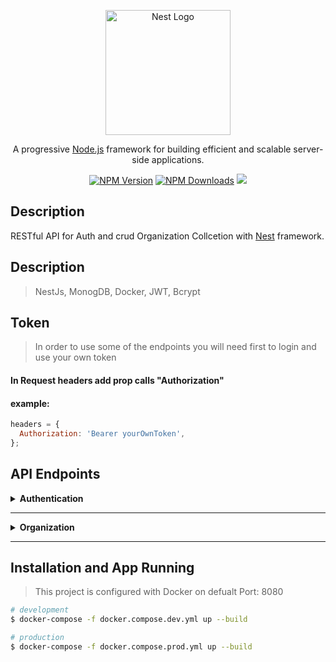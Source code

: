 <p align="center">
  <a href="http://nestjs.com/" target="blank"><img src="https://nestjs.com/img/logo-small.svg" width="200" alt="Nest Logo" /></a>
</p>

  <p align="center">A progressive <a href="http://nodejs.org" target="_blank">Node.js</a> framework for building efficient and scalable server-side applications.</p>
    <p align="center">
<a href="https://www.npmjs.com/~nestjscore" target="_blank"><img src="https://img.shields.io/npm/v/@nestjs/core.svg" alt="NPM Version" /></a>
<a href="https://www.npmjs.com/~nestjscore" target="_blank"><img src="https://img.shields.io/npm/dm/@nestjs/common.svg" alt="NPM Downloads" /></a>
  <a href="https://twitter.com/nestframework" target="_blank"><img src="https://img.shields.io/twitter/follow/nestframework.svg?style=social&label=Follow"></a>
</p>

## Description

RESTful API for Auth and crud Organization Collcetion with [Nest](https://github.com/nestjs/nest) framework.

## Description

> NestJs, MonogDB, Docker, JWT, Bcrypt

## Token

> In order to use some of the endpoints you will need first to login and use your own token

#### In Request headers add prop calls "Authorization"

#### example:

```js
headers = {
  Authorization: 'Bearer yourOwnToken',
};
```

## API Endpoints

<details>
 <summary><b>Authentication</b></summary>

#### POST /auth/signup

##### request body props: (\* means required)

> - name\*: string, min length 2, max length 64
> - email\*: valid email (---@---.---)
> - password\*: string, min length 2, max length 64

#### request:

```json
{
  "name": "Your Name",
  "email": "yourEmail@domain.com",
  "password": "1234abCd!"
}
```

#### POST /auth/signin

> request an access_token and refresh_token

#### request:

```json
{
  "email": "yourEmail@domain.com",
  "password": "1234abCd!"
}
```

#### response:

```json
{
  "message": "success",
  "user:": {
    "name": "Your Name",
    "email": "yourEmail@domain.com"
  },
  "access_token": "yourUnqiueAccessToken",
  "refresh_token": "yourUnqiueRefreshToken"
}
```

#### POST /auth/refresh

> request an access_token

#### request:

```json
{
  "access_token": "yourUnqiueAccessToken"
}
```

#### response:

```json
{
  "message": "success",
  "access_token": "yourNewUnqiueAccessToken"
}
```

#### POST /auth/revoke-refresh-token

> request to delete your refresh token

#### request:

```json
{
  "refresh_token": "yourUnqiueAccessToken"
}
```

#### response:

```json
{
  "message": "success"
}
```

</details>

---

<details>
 <summary><b>Organization</b></summary>

#### GET /organization

> get all organizations
> [!CAUTION]
> Requires Token

#### response:

```json
[
  {
    "organization_id": "MongoId",
    "name": "orgName",
    "description": "orgDesc",
    "organization_members": [
      {
        "name": "membName",
        "email": "membEmail",
        "access_level": "member"
      }
    ]
  }
]
```

---

#### GET organization/:organization_id

> get all organization by organization_id
> [!CAUTION]
> Requires Token

#### response:

```json
{
  "organization_id": "MongoId",
  "name": "orgName",
  "description": "orgDesc",
  "organization_members": [
    {
      "name": "membName",
      "email": "membEmail",
      "access_level": "member"
    }
  ]
}
```

---

#### POST /organization

> Create new product
> [!CAUTION]
> Requires Token

##### props: (\* means required)

- name\*: string, min length 2, max length 64
- description\*: string, min length 2, max length 64
- organization_members: array of organization_member[] and min array length can be 0
- organization_members["name"]: string, min length 2, max length 64
- organization_members["email"]: string, a vaild email
- organization_members["access_level"]: string, min length 2, max length 64 or "memeber"

#### request:

```json
{
  "name": "orgName",
  "description": "orgDesc",
  "organization_members": [
    {
      "name": "membName",
      "email": "membEmail",
      "access_level": "member"
    }
  ]
}
```

---

#### PUT /organization/:organization_id/invite

> Update product by productId
> [!CAUTION]
> Requires Token

##### props: (\* means required)

- name\*: string, min length 2, max length 64
- email\*: string, a vaild email
- access_level: string, min length 2, max length 64 or "memeber"

#### request:

```json
{
  "name": "membName",
  "email": "membEmail",
  "access_level": "member"
}
```

---

#### DELETE /organization/:organization_id

> Delete product by productId
> [!CAUTION]
> Requires Token

</details>

---

## Installation and App Running

> This project is configured with Docker on defualt Port: 8080

```bash
# development
$ docker-compose -f docker.compose.dev.yml up --build

# production
$ docker-compose -f docker.compose.prod.yml up --build
```

